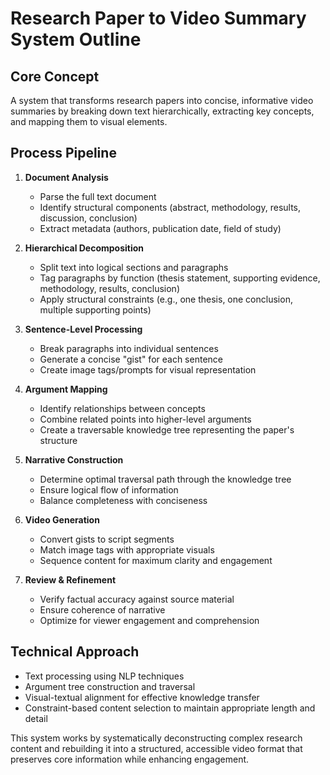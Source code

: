# Research Paper to Video Summary System Outline

## Core Concept

A system that transforms research papers into concise, informative video summaries by breaking down text hierarchically, extracting key concepts, and mapping them to visual elements.

## Process Pipeline

1. **Document Analysis**
    - Parse the full text document
    - Identify structural components (abstract, methodology, results, discussion, conclusion)
    - Extract metadata (authors, publication date, field of study)
2. **Hierarchical Decomposition**
    
    - Split text into logical sections and paragraphs
    - Tag paragraphs by function (thesis statement, supporting evidence, methodology, results, conclusion)
    - Apply structural constraints (e.g., one thesis, one conclusion, multiple supporting points)
3. **Sentence-Level Processing**
    
    - Break paragraphs into individual sentences
    - Generate a concise "gist" for each sentence
    - Create image tags/prompts for visual representation
4. **Argument Mapping**
    
    - Identify relationships between concepts
    - Combine related points into higher-level arguments
    - Create a traversable knowledge tree representing the paper's structure
5. **Narrative Construction**
    
    - Determine optimal traversal path through the knowledge tree
    - Ensure logical flow of information
    - Balance completeness with conciseness
6. **Video Generation**
    
    - Convert gists to script segments
    - Match image tags with appropriate visuals
    - Sequence content for maximum clarity and engagement
7. **Review & Refinement**
    
    - Verify factual accuracy against source material
    - Ensure coherence of narrative
    - Optimize for viewer engagement and comprehension

## Technical Approach

- Text processing using NLP techniques
- Argument tree construction and traversal
- Visual-textual alignment for effective knowledge transfer
- Constraint-based content selection to maintain appropriate length and detail

This system works by systematically deconstructing complex research content and rebuilding it into a structured, accessible video format that preserves core information while enhancing engagement.